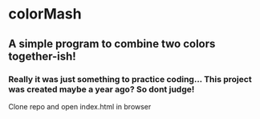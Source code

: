 # colorMash

## A simple program to combine two colors together-ish!

### Really it was just something to practice coding... This project was created maybe a year ago? So dont judge! 
Clone repo and open index.html in browser
